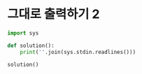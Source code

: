 # 그대로 출력하기 2

```python
import sys

def solution():
    print(''.join(sys.stdin.readlines()))

solution()
```

